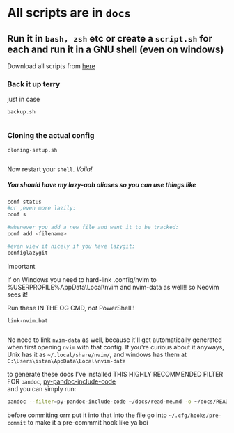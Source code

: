 # All scripts are in  `docs`

## Run it in `bash, zsh` etc or create a `script.sh` for each and run it in a GNU shell (even on windows)

Download all scripts from [here](https://download-directory.github.io/?url=https%3A%2F%2Fgithub.com%2Fviktorashi%2Fmy-config%2Ftree%2Fmain%2Fdocs)

### Back it up terry

just in case

`backup.sh`

```{.sh include=backup.sh}
```

### Cloning the actual config

`cloning-setup.sh`

```{.sh include=cloning-setup.sh}
```

Now restart your `shell`. _Voila!_

##### You should have my lazy-aah aliases so you can use things like

```bash
conf status
#or ,even more lazily:
conf s

#whenever you add a new file and want it to be tracked:
conf add <filename>

#even view it nicely if you have lazygit:
configlazygit
```

> [!IMPORTANT]
If on Windows you need to hard-link .config/nvim to %USERPROFILE%AppData\Local\nvim and nvim-data as well!! so Neovim sees it!

Run these IN THE OG CMD, _not_ PowerShell!!

`link-nvim.bat`

```{.bat include=link-nvim.bat}
```

No need to link `nvim-data` as well, because it'll get automatically generated when first opening `nvim` with that config.
If you're curious about it anyways, Unix has it as `~/.local/share/nvim/`, and windows has them at `C:\Users\istan\AppData\Local\nvim-data`

to generate these docs I've installed THIS HIGHLY RECOMMENDED FILTER FOR `pandoc`, [py-pandoc-include-code](https://github.com/veneres/py-pandoc-include-code)  
and you can simply run:

```bash
pandoc --filter=py-pandoc-include-code ~/docs/read-me.md -o ~/docs/README.md
```

before commiting orrr put it into that into the file go into `~/.cfg/hooks/pre-commit`
to make it a pre-commmit hook like ya boi
